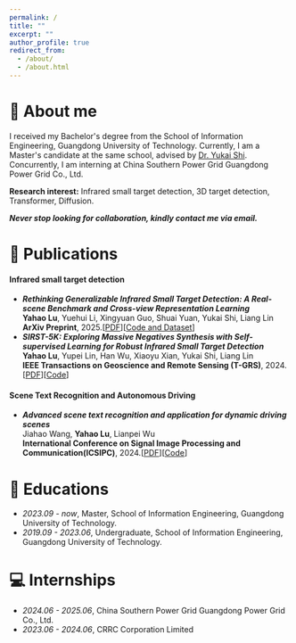```yaml
---
permalink: /
title: ""
excerpt: ""
author_profile: true
redirect_from: 
  - /about/
  - /about.html
---
```


# 💬 About me
I received my Bachelor's degree from the School of Information Engineering, Guangdong University of Technology. Currently, I am a Master's candidate at the same school, advised by [Dr. Yukai Shi](https://ykshi.github.io/). Concurrently, I am interning at China Southern Power Grid Guangdong Power Grid Co., Ltd.


**Research interest:** Infrared small target detection, 3D target detection, Transformer, Diffusion. 

***Never stop looking for collaboration, kindly contact me via email.***




# 📝 Publications 

#### Infrared small target detection
- ***Rethinking Generalizable Infrared Small Target Detection: A Real-scene Benchmark and Cross-view Representation Learning*** \
**Yahao Lu**, Yuehui Li, Xingyuan Guo, Shuai Yuan, Yukai Shi, Liang Lin \
**ArXiv Preprint**, 2025.[[PDF](https://arxiv.org/abs/2504.16487)][[Code and Dataset](https://github.com/luy0222/RealScene-ISTD)]
- ***SIRST-5K: Exploring Massive Negatives Synthesis with Self-supervised Learning for Robust Infrared Small Target Detection*** \
**Yahao Lu**, Yupei Lin, Han Wu, Xiaoyu Xian, Yukai Shi, Liang Lin \
**IEEE Transactions on Geoscience and Remote Sensing (T-GRS)**, 2024.[[PDF](https://arxiv.org/abs/2403.05416)][[Code](https://github.com/luy0222/SIRST-5K)]

#### Scene Text Recognition and Autonomous Driving
- ***Advanced scene text recognition and application for dynamic driving scenes*** \
Jiahao Wang, **Yahao Lu**, Lianpei Wu \
**International Conference on Signal Image Processing and Communication(ICSIPC)**, 2024.[[PDF](https://www.spiedigitallibrary.org/conference-proceedings-of-spie/13253/1325318/Advanced-scene-text-recognition-and-application-for-dynamic-driving-scenes/10.1117/12.3041890.short)][[Code](https://luy0222.github.io/)]

# 📖 Educations
- *2023.09 - now*, Master, School of Information Engineering, Guangdong University of Technology.
- *2019.09 - 2023.06*, Undergraduate, School of Information Engineering, Guangdong University of Technology.

# 💻 Internships
- *2024.06 - 2025.06*, China Southern Power Grid Guangdong Power Grid Co., Ltd.
- *2023.06 - 2024.06*, CRRC Corporation Limited
<!-- # 💬 Invited Talks
- *2021.06*, Lorem ipsum dolor sit amet, consectetur adipiscing elit. Vivamus ornare aliquet ipsum, ac tempus justo dapibus sit amet. 
- *2021.03*, Lorem ipsum dolor sit amet, consectetur adipiscing elit. Vivamus ornare aliquet ipsum, ac tempus justo dapibus sit amet.  \| [\[video\]](https://github.com/)

 -->
